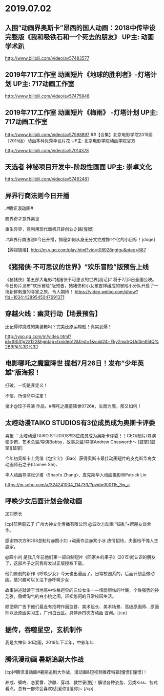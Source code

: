 # 2019.07.02

## 入围“动画界奥斯卡”昂西的国人动画：2018中传毕设完整版《我和吸铁石和一个死去的朋友》 UP主: 动画学术趴 

http://www.bilibili.com/video/av57483577
## 2019年717工作室 动画短片《地球的胜利者》-灯塔计划 UP主: 717动画工作室 

 http://www.bilibili.com/video/av57475848
## 2019年717工作室 动画短片《梅雨》 -灯塔计划 UP主: 717动画工作室 

 http://www.bilibili.com/video/av57598897
##【合集】北京电影学院2019届（2015级）动画本科优秀毕设片花 UP主: 北京电影学院动画学院官方 

  http://www.bilibili.com/video/av57014378
## 天选者  神秘项目开发中-阶段性画面 UP主: 崇卓文化 

  http://www.bilibili.com/video/av57492481
## 异界行商法则今日开播

.#腾讯漫动画# 

商界奇才意外离世

重生异界，竟利用现代商机开辟创业之路[憧憬]

.#异界行商法则#今日开播，揭秘如何从身无分文完成挣1个亿的小目标！[doge]

【腾视链接】http://m.v.qq.com/play.html?vid=t08928ngtgu&ptag=887
## 《猪猪侠·不可思议的世界》“欢乐冒险”版预告上线

《猪猪侠》第五部大电影#猪猪侠不可思议的世界[超话]# 将于7月5日全国公映。今日影片发布“欢乐冒险”版预告，猪猪侠和小女孩吉祥组成的冒险小分队开启了一场新鲜刺激的寻家之旅，令人期待！ https://video.weibo.com/show?fid=1034:4389545047691371
## 穿越火线：幽灵行动【场景预告】

还记得你跳过的集装箱吗？完美还原运输船！真实到爆！

http://yoo.qq.com/m/video.html?id=t0031p2z122&hgptag=txvideo12&first=1&vuid24=Fky2nsdrQUd3mtI5tQ%2B9PA%3D%3D
## 电影哪吒之魔童降世 提档7月26日！发布“少年英雄”版海报！

打破，一切是非定义！

不信，所谓命中注定！ 

鬼才@饺子导演 作品，#哪吒之魔童降世0726#，生而为魔，那又如何！
## 太崆动漫TAIKO STUDIOS有3位成员成为奥斯卡评委


喜报 ：太崆动漫TAIKO STUDIOS有3位成员成为奥斯卡评委！！CEO/制片/导演张少甫，艺术总监/导演Bobby，故事总监/导演Andrew Chesworth～ [鼓掌][鼓掌][鼓掌] 

今年初奥斯卡上凭借《包宝宝》（Bao）获得奥斯卡最佳动画短片的皮克斯华裔女动画师石之予(Domee Shi)、

华人动画导演张少甫（Shaofu Zhang）、皮克斯华人动画摄影师Patrick Lin

https://m.sohu.com/a/324241004_114733/?pvid=000115_3w_a
## 呼唤少女后面计划会做动画

加刘景长

[cp]前两周去了 广州大神文化传播有限公司 @四次方动画 “捣乱”+帮朋友谈合作。

感谢四次方BOSS总制片@圆小刘 +动画作监@凳小冰 热情招待，夫妻档不愧人生赢家。

@圆小刘 是我几年前他们第一部自制短片《回家乡的果子》(2015)就认识的朋友了，这部片子之前我有发过正版授权下载。

他们原创的新作《呼唤少女》今天也出漫画了。日常校园系的，后面计划会做动画。感兴趣可以关注下@呼唤少女 

故事讲述就读于当地高中性格迥异的三位女生一—懦弱胆怯的叶曦，个性强势的孙芝雅，傲娇淘气的白小桃之间，轻松悠闲的日常校园生活。

顺便帮广告下他们最近有招聘作画监督、美术组长、美术场景、高级原画师、原画师以及原画实习生，广州白云区。具体@四次方动画 咨询。[/cp]

## 据传，吞噬星空，玄机制作
我是大神仙 3d动画，2019年下半年，中影年年
## 腾讯漫动画 暑期追剧大作战

[cp]#腾讯漫动画#暑期追剧大作战，漫动画&短视频推荐特辑[憧憬][憧憬]！

养成、壁咚、恋爱番、沙雕、穿越、救世录[酷]！解锁各种姿势、另类Kiss、各式看点，总有一部你会喜欢哒[爱你][爱你]~ [/cp]
 